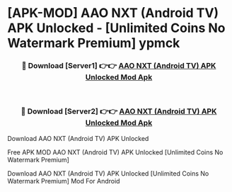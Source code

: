 # [APK-MOD] AAO NXT (Android TV) APK Unlocked - [Unlimited Coins No Watermark Premium] ypmck



<div align="center">
<h3>🔴 Download [Server1] 👉👉 <a href="https://momento.my/?title=AAO_NXT_(Android_TV)_APK_Unlocked">AAO NXT (Android TV) APK Unlocked Mod Apk</a></h3><br>

<h3>🔴 Download [Server2] 👉👉 <a href="https://momento.my/?title=AAO_NXT_(Android_TV)_APK_Unlocked">AAO NXT (Android TV) APK Unlocked Mod Apk</a></h3>
</div>



Download AAO NXT (Android TV) APK Unlocked 

Free APK MOD AAO NXT (Android TV) APK Unlocked [Unlimited Coins No Watermark Premium]

Download AAO NXT (Android TV) APK Unlocked [Unlimited Coins No Watermark Premium] Mod For Android
